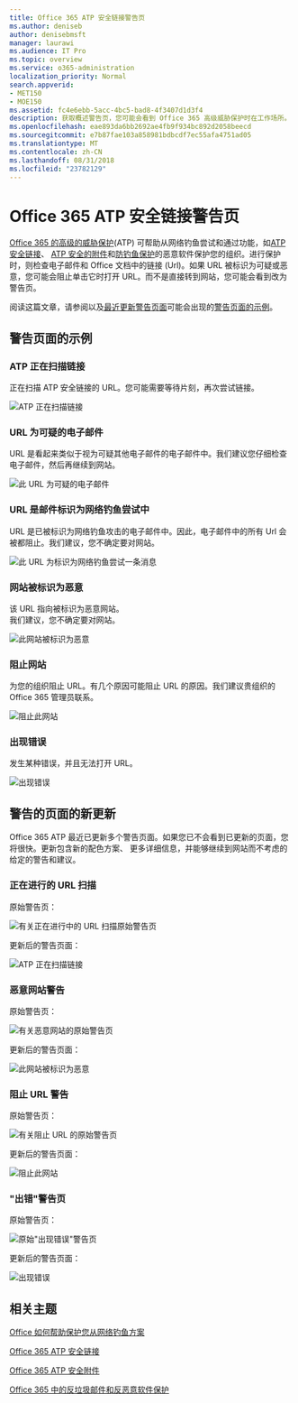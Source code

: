 ```yaml
---
title: Office 365 ATP 安全链接警告页
ms.author: deniseb
author: denisebmsft
manager: laurawi
ms.audience: IT Pro
ms.topic: overview
ms.service: o365-administration
localization_priority: Normal
search.appverid:
- MET150
- MOE150
ms.assetid: fc4e6ebb-5acc-4bc5-bad8-4f3407d1d3f4
description: 获取概述警告页，您可能会看到 Office 365 高级威胁保护时在工作场所。
ms.openlocfilehash: eae893da6bb2692ae4fb9f934bc892d2058beecd
ms.sourcegitcommit: e7b87fae103a858981bdbcdf7ec55afa4751ad05
ms.translationtype: MT
ms.contentlocale: zh-CN
ms.lasthandoff: 08/31/2018
ms.locfileid: "23782129"
---
```

# <a name="office-365-atp-safe-links-warning-pages"></a>Office 365 ATP 安全链接警告页

[Office 365 的高级的威胁保护](office-365-atp.md)(ATP) 可帮助从网络钓鱼尝试和通过功能，如[ATP 安全链接](atp-safe-links.md)、 [ATP 安全的附件](atp-safe-attachments.md)和[防钓鱼保护](anti-phishing-protection.md)的恶意软件保护您的组织。进行保护时，则检查电子邮件和 Office 文档中的链接 (Url)。如果 URL 被标识为可疑或恶意，您可能会阻止单击它时打开 URL。而不是直接转到网站，您可能会看到改为警告页。 
  
阅读这篇文章，请参阅以及[最近更新警告页面](atp-safe-links-warning-pages.md#updates)可能会出现的[警告页面的示例](atp-safe-links-warning-pages.md#examples)。
  
## <a name="examples-of-warning-pages"></a>警告页面的示例

### <a name="atp-is-scanning-the-link"></a>ATP 正在扫描链接

正在扫描 ATP 安全链接的 URL。您可能需要等待片刻，再次尝试链接。

![ATP 正在扫描链接](media/ee8dd5ed-6b91-4248-b054-12b719e8d0ed.png)

### <a name="a-url-is-in-a-suspicious-email-message"></a>URL 为可疑的电子邮件

URL 是看起来类似于视为可疑其他电子邮件的电子邮件中。我们建议您仔细检查电子邮件，然后再继续到网站。

![此 URL 为可疑的电子邮件](media/33f57923-23e3-4b0f-838b-6ad589ba897b.png)

### <a name="a-url-is-in-a-message-identified-as-a-phishing-attempt"></a>URL 是邮件标识为网络钓鱼尝试中

URL 是已被标识为网络钓鱼攻击的电子邮件中。因此，电子邮件中的所有 Url 会被都阻止。我们建议，您不确定要对网站。

![此 URL 为标识为网络钓鱼尝试一条消息](media/6e544a28-0604-4821-aba6-d5a57bb917e5.png)

### <a name="a-site-has-been-identified-as-malicious"></a>网站被标识为恶意

该 URL 指向被标识为恶意网站。  <br/> 我们建议，您不确定要对网站。

![此网站被标识为恶意](media/058883c8-23f0-4672-9c1c-66b084796177.png)

### <a name="a-site-is-blocked"></a>阻止网站

为您的组织阻止 URL。有几个原因可能阻止 URL 的原因。我们建议贵组织的 Office 365 管理员联系。

![阻止此网站](media/6b4bda2d-a1e6-419e-8b10-588e83c3af3f.png)

### <a name="an-error-has-occurred"></a>出现错误

发生某种错误，并且无法打开 URL。

![出现错误](media/2f7465a4-1cf4-4c1c-b7d4-3c07e4b795b4.png)

## <a name="recent-updates-to-warning-pages"></a>警告的页面的新更新

Office 365 ATP 最近已更新多个警告页面。如果您已不会看到已更新的页面，您将很快。更新包含新的配色方案、 更多详细信息，并能够继续到网站而不考虑的给定的警告和建议。

### <a name="url-scan-in-progress"></a>正在进行的 URL 扫描

原始警告页：

![有关正在进行中的 URL 扫描原始警告页](media/04368763-763f-43d6-94a4-a48291d36893.png)

更新后的警告页面：

![ATP 正在扫描链接](media/ee8dd5ed-6b91-4248-b054-12b719e8d0ed.png)

### <a name="malicious-site-warning"></a>恶意网站警告

原始警告页：

![有关恶意网站的原始警告页](media/b9efda09-6dd8-46ef-82cb-56e4d538b8f5.png)

更新后的警告页面：

![此网站被标识为恶意](media/058883c8-23f0-4672-9c1c-66b084796177.png)

### <a name="blocked-url-warning"></a>阻止 URL 警告

原始警告页：

![有关阻止 URL 的原始警告页](media/3d6ba028-30bf-45fc-958e-d3aad3defc83.png)

更新后的警告页面：

![阻止此网站](media/6b4bda2d-a1e6-419e-8b10-588e83c3af3f.png)

### <a name="error-occurred-warning-page"></a>"出错"警告页

原始警告页：

![原始"出现错误"警告页](media/9aaa4383-2f23-48be-bdaa-8efbcb2acc70.png)

更新后的警告页面：

![出现错误](media/2f7465a4-1cf4-4c1c-b7d4-3c07e4b795b4.png)
   
## <a name="related-topics"></a>相关主题

[Office 如何帮助保护您从网络钓鱼方案](https://support.office.com/article/be0de46a-29cd-4c59-aaaf-136cf177d593)
  
[Office 365 ATP 安全链接](atp-safe-links.md)
  
[Office 365 ATP 安全附件](atp-safe-attachments.md)
  
[Office 365 中的反垃圾邮件和反恶意软件保护](anti-spam-and-anti-malware-protection.md)
  


